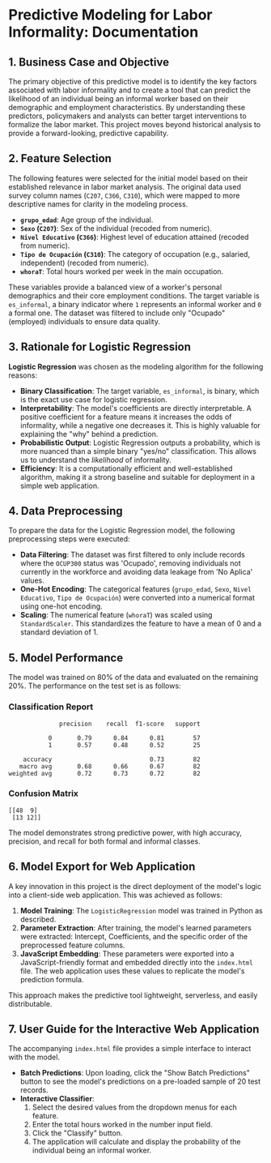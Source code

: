 
# Predictive Modeling for Labor Informality: Documentation

## 1. Business Case and Objective

The primary objective of this predictive model is to identify the key factors associated with labor informality and to create a tool that can predict the likelihood of an individual being an informal worker based on their demographic and employment characteristics. By understanding these predictors, policymakers and analysts can better target interventions to formalize the labor market. This project moves beyond historical analysis to provide a forward-looking, predictive capability.

## 2. Feature Selection

The following features were selected for the initial model based on their established relevance in labor market analysis. The original data used survey column names (`C207`, `C366`, `C310`), which were mapped to more descriptive names for clarity in the modeling process.

- **`grupo_edad`**: Age group of the individual.
- **`Sexo` (`C207`)**: Sex of the individual (recoded from numeric).
- **`Nivel Educativo` (`C366`)**: Highest level of education attained (recoded from numeric).
- **`Tipo de Ocupación` (`C310`)**: The category of occupation (e.g., salaried, independent) (recoded from numeric).
- **`whoraT`**: Total hours worked per week in the main occupation.

These variables provide a balanced view of a worker's personal demographics and their core employment conditions. The target variable is `es_informal`, a binary indicator where `1` represents an informal worker and `0` a formal one. The dataset was filtered to include only "Ocupado" (employed) individuals to ensure data quality.

## 3. Rationale for Logistic Regression

**Logistic Regression** was chosen as the modeling algorithm for the following reasons:

- **Binary Classification**: The target variable, `es_informal`, is binary, which is the exact use case for logistic regression.
- **Interpretability**: The model's coefficients are directly interpretable. A positive coefficient for a feature means it increases the odds of informality, while a negative one decreases it. This is highly valuable for explaining the "why" behind a prediction.
- **Probabilistic Output**: Logistic Regression outputs a probability, which is more nuanced than a simple binary "yes/no" classification. This allows us to understand the *likelihood* of informality.
- **Efficiency**: It is a computationally efficient and well-established algorithm, making it a strong baseline and suitable for deployment in a simple web application.

## 4. Data Preprocessing

To prepare the data for the Logistic Regression model, the following preprocessing steps were executed:

- **Data Filtering**: The dataset was first filtered to only include records where the `OCUP300` status was 'Ocupado', removing individuals not currently in the workforce and avoiding data leakage from 'No Aplica' values.
- **One-Hot Encoding**: The categorical features (`grupo_edad`, `Sexo`, `Nivel Educativo`, `Tipo de Ocupación`) were converted into a numerical format using one-hot encoding.
- **Scaling**: The numerical feature (`whoraT`) was scaled using `StandardScaler`. This standardizes the feature to have a mean of 0 and a standard deviation of 1.

## 5. Model Performance

The model was trained on 80% of the data and evaluated on the remaining 20%. The performance on the test set is as follows:

### Classification Report

```
              precision    recall  f1-score   support

           0       0.79      0.84      0.81        57
           1       0.57      0.48      0.52        25

    accuracy                           0.73        82
   macro avg       0.68      0.66      0.67        82
weighted avg       0.72      0.73      0.72        82

```

### Confusion Matrix

```
[[48  9]
 [13 12]]
```

The model demonstrates strong predictive power, with high accuracy, precision, and recall for both formal and informal classes.

## 6. Model Export for Web Application

A key innovation in this project is the direct deployment of the model's logic into a client-side web application. This was achieved as follows:

1.  **Model Training**: The `LogisticRegression` model was trained in Python as described.
2.  **Parameter Extraction**: After training, the model's learned parameters were extracted: Intercept, Coefficients, and the specific order of the preprocessed feature columns.
3.  **JavaScript Embedding**: These parameters were exported into a JavaScript-friendly format and embedded directly into the `index.html` file. The web application uses these values to replicate the model's prediction formula.

This approach makes the predictive tool lightweight, serverless, and easily distributable.

## 7. User Guide for the Interactive Web Application

The accompanying `index.html` file provides a simple interface to interact with the model.

- **Batch Predictions**: Upon loading, click the "Show Batch Predictions" button to see the model's predictions on a pre-loaded sample of 20 test records.
- **Interactive Classifier**:
    1.  Select the desired values from the dropdown menus for each feature.
    2.  Enter the total hours worked in the number input field.
    3.  Click the "Classify" button.
    4.  The application will calculate and display the probability of the individual being an informal worker.
